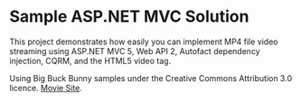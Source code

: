 # Sample ASP.NET MVC Solution

This project demonstrates how easily you can implement MP4 file video streaming using ASP.NET MVC 5, Web API 2, Autofact dependency injection, CQRM, and the HTML5 video tag.

Using Big Buck Bunny samples under the Creative Commons Attribution 3.0 licence. [Movie Site](https://peach.blender.org/download/).